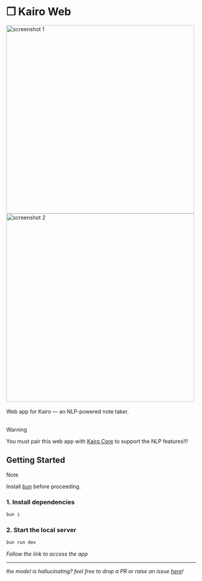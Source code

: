 # ❒ Kairo Web

<img width="500" alt="screenshot 1" src="https://github.com/user-attachments/assets/a24a942d-0006-4968-8f92-3eb058888081" />
<img width="500" alt="screenshot 2" src="https://github.com/user-attachments/assets/f25b03d3-4067-4ce4-86ab-a4171d77aca5" />

<br>
<br>
Web app for Kairo — an NLP-powered note taker.
<br>
<br>

> [!WARNING]
> You must pair this web app with [Kairo Core](https://github.com/eesuhn/kairo-core) to support the NLP features!!!

## Getting Started

> [!NOTE]
> Install [bun](https://bun.com/) before proceeding.

### 1. Install dependencies

```bash
bun i
```

### 2. Start the local server

```bash
bun run dev
```

_Follow the link to access the app_

---

_the model is hallucinating? feel free to drop a PR or raise an issue [here](https://github.com/eesuhn/kairo-core/issues)!_
